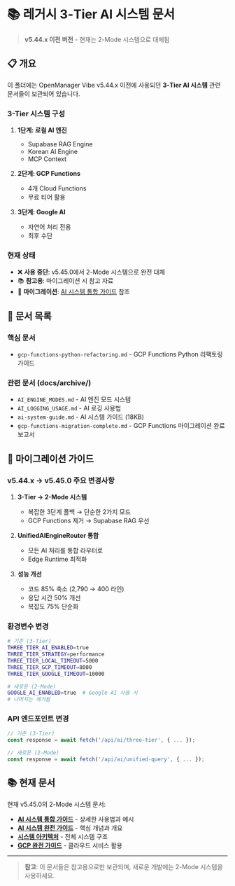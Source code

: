 # 📚 레거시 3-Tier AI 시스템 문서

> **v5.44.x 이전 버전** - 현재는 2-Mode 시스템으로 대체됨

## 📋 개요

이 폴더에는 OpenManager Vibe v5.44.x 이전에 사용되던 **3-Tier AI 시스템** 관련 문서들이 보관되어 있습니다.

### 3-Tier 시스템 구성

1. **1단계: 로컬 AI 엔진**
   - Supabase RAG Engine
   - Korean AI Engine
   - MCP Context

2. **2단계: GCP Functions**
   - 4개 Cloud Functions
   - 무료 티어 활용

3. **3단계: Google AI**
   - 자연어 처리 전용
   - 최후 수단

### 현재 상태

- ❌ **사용 중단**: v5.45.0에서 2-Mode 시스템으로 완전 대체
- 📚 **참고용**: 마이그레이션 시 참고 자료
- 🔄 **마이그레이션**: [AI 시스템 통합 가이드](../ai-system-unified-guide.md#마이그레이션-가이드) 참조

## 📁 문서 목록

### 핵심 문서
- `gcp-functions-python-refactoring.md` - GCP Functions Python 리팩토링 가이드

### 관련 문서 (docs/archive/)
- `AI_ENGINE_MODES.md` - AI 엔진 모드 시스템
- `AI_LOGGING_USAGE.md` - AI 로깅 사용법
- `ai-system-guide.md` - AI 시스템 가이드 (18KB)
- `gcp-functions-migration-complete.md` - GCP Functions 마이그레이션 완료 보고서

## 🔄 마이그레이션 가이드

### v5.44.x → v5.45.0 주요 변경사항

1. **3-Tier → 2-Mode 시스템**
   - 복잡한 3단계 폴백 → 단순한 2가지 모드
   - GCP Functions 제거 → Supabase RAG 우선

2. **UnifiedAIEngineRouter 통합**
   - 모든 AI 처리를 통합 라우터로
   - Edge Runtime 최적화

3. **성능 개선**
   - 코드 85% 축소 (2,790 → 400 라인)
   - 응답 시간 50% 개선
   - 복잡도 75% 단순화

### 환경변수 변경

```bash
# 기존 (3-Tier)
THREE_TIER_AI_ENABLED=true
THREE_TIER_STRATEGY=performance
THREE_TIER_LOCAL_TIMEOUT=5000
THREE_TIER_GCP_TIMEOUT=8000
THREE_TIER_GOOGLE_TIMEOUT=10000

# 새로운 (2-Mode)
GOOGLE_AI_ENABLED=true  # Google AI 사용 시
# 나머지는 제거됨
```

### API 엔드포인트 변경

```typescript
// 기존 (3-Tier)
const response = await fetch('/api/ai/three-tier', { ... });

// 새로운 (2-Mode)
const response = await fetch('/api/ai/unified-query', { ... });
```

## 📚 현재 문서

현재 v5.45.0의 2-Mode 시스템 문서:

- **[AI 시스템 통합 가이드](../ai-system-unified-guide.md)** - 상세한 사용법과 예시
- **[AI 시스템 완전 가이드](../ai-complete-guide.md)** - 핵심 개념과 개요
- **[시스템 아키텍처](../system-architecture.md)** - 전체 시스템 구조
- **[GCP 완전 가이드](../gcp-complete-guide.md)** - 클라우드 서비스 활용

---

> **참고**: 이 문서들은 참고용으로만 보관되며, 새로운 개발에는 2-Mode 시스템을 사용하세요. 